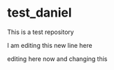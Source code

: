 # test_daniel
This is a test repository

I am editing this new line here 

editing here now
and changing this 


